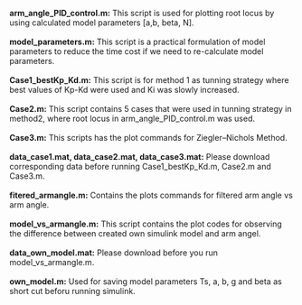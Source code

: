 **arm_angle_PID_control.m:** This script is used for plotting root locus by using calculated model parameters [a,b, beta, N].<br /> 
<br /> **model_parameters.m:** This script is a practical formulation of model parameters to reduce the time cost if we need to re-calculate model parameters.<br /> 
<br /> **Case1_bestKp_Kd.m:** This script is for method 1 as tunning strategy where best values of Kp-Kd were used and Ki was slowly increased.<br /> 
<br /> **Case2.m:** This script contains 5 cases that were used in tunning strategy in method2, where root locus in arm_angle_PID_control.m was used.<br /> 
<br /> **Case3.m:** This scripts has the plot commands for Ziegler–Nichols Method.<br /> 
<br /> **data_case1.mat, data_case2.mat, data_case3.mat:** Please download corresponding data before running Case1_bestKp_Kd.m, Case2.m and Case3.m.<br /> 
<br /> **fitered_armangle.m:** Contains the plots commands for filtered arm angle vs arm angle.<br />
<br />**model_vs_armangle.m:** This script contains the plot codes for observing the difference between created own simulink model and arm angel.<br />
<br />**data_own_model.mat:** Please download before you run model_vs_armangle.m.<br />
<br />**own_model.m:** Used for saving model parameters Ts, a, b, g and beta as short cut beforu running simulink.<br />
